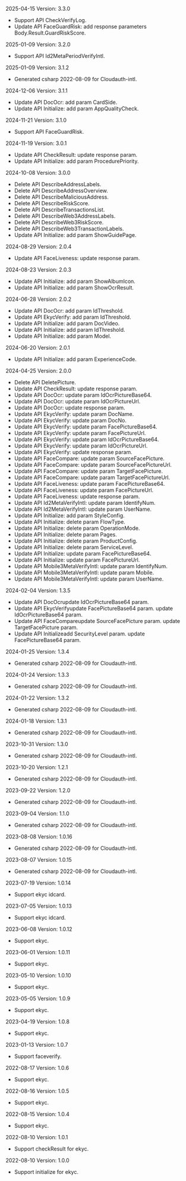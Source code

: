 2025-04-15 Version: 3.3.0
- Support API CheckVerifyLog.
- Update API FaceGuardRisk: add response parameters Body.Result.GuardRiskScore.


2025-01-09 Version: 3.2.0
- Support API Id2MetaPeriodVerifyIntl.


2025-01-09 Version: 3.1.2
- Generated csharp 2022-08-09 for Cloudauth-intl.

2024-12-06 Version: 3.1.1
- Update API DocOcr: add param CardSide.
- Update API Initialize: add param AppQualityCheck.


2024-11-21 Version: 3.1.0
- Support API FaceGuardRisk.


2024-11-19 Version: 3.0.1
- Update API CheckResult: update response param.
- Update API Initialize: add param ProcedurePriority.


2024-10-08 Version: 3.0.0
- Delete API DescribeAddressLabels.
- Delete API DescribeAddressOverview.
- Delete API DescribeMaliciousAddress.
- Delete API DescribeRiskScore.
- Delete API DescribeTransactionsList.
- Delete API DescribeWeb3AddressLabels.
- Delete API DescribeWeb3RiskScore.
- Delete API DescribeWeb3TransactionLabels.
- Update API Initialize: add param ShowGuidePage.


2024-08-29 Version: 2.0.4
- Update API FaceLiveness: update response param.


2024-08-23 Version: 2.0.3
- Update API Initialize: add param ShowAlbumIcon.
- Update API Initialize: add param ShowOcrResult.


2024-06-28 Version: 2.0.2
- Update API DocOcr: add param IdThreshold.
- Update API EkycVerify: add param IdThreshold.
- Update API Initialize: add param DocVideo.
- Update API Initialize: add param IdThreshold.
- Update API Initialize: add param Model.


2024-06-20 Version: 2.0.1
- Update API Initialize: add param ExperienceCode.


2024-04-25 Version: 2.0.0
- Delete API DeletePicture.
- Update API CheckResult: update response param.
- Update API DocOcr: update param IdOcrPictureBase64.
- Update API DocOcr: update param IdOcrPictureUrl.
- Update API DocOcr: update response param.
- Update API EkycVerify: update param DocName.
- Update API EkycVerify: update param DocNo.
- Update API EkycVerify: update param FacePictureBase64.
- Update API EkycVerify: update param FacePictureUrl.
- Update API EkycVerify: update param IdOcrPictureBase64.
- Update API EkycVerify: update param IdOcrPictureUrl.
- Update API EkycVerify: update response param.
- Update API FaceCompare: update param SourceFacePicture.
- Update API FaceCompare: update param SourceFacePictureUrl.
- Update API FaceCompare: update param TargetFacePicture.
- Update API FaceCompare: update param TargetFacePictureUrl.
- Update API FaceLiveness: update param FacePictureBase64.
- Update API FaceLiveness: update param FacePictureUrl.
- Update API FaceLiveness: update response param.
- Update API Id2MetaVerifyIntl: update param IdentifyNum.
- Update API Id2MetaVerifyIntl: update param UserName.
- Update API Initialize: add param StyleConfig.
- Update API Initialize: delete param FlowType.
- Update API Initialize: delete param OperationMode.
- Update API Initialize: delete param Pages.
- Update API Initialize: delete param ProductConfig.
- Update API Initialize: delete param ServiceLevel.
- Update API Initialize: update param FacePictureBase64.
- Update API Initialize: update param FacePictureUrl.
- Update API Mobile3MetaVerifyIntl: update param IdentifyNum.
- Update API Mobile3MetaVerifyIntl: update param Mobile.
- Update API Mobile3MetaVerifyIntl: update param UserName.


2024-02-04 Version: 1.3.5
- Update API DocOcrupdate IdOcrPictureBase64 param.
- Update API EkycVerifyupdate FacePictureBase64 param.
update IdOcrPictureBase64 param.
- Update API FaceCompareupdate SourceFacePicture param.
update TargetFacePicture param.
- Update API Initializeadd SecurityLevel param.
update FacePictureBase64 param.


2024-01-25 Version: 1.3.4
- Generated csharp 2022-08-09 for Cloudauth-intl.

2024-01-24 Version: 1.3.3
- Generated csharp 2022-08-09 for Cloudauth-intl.

2024-01-22 Version: 1.3.2
- Generated csharp 2022-08-09 for Cloudauth-intl.

2024-01-18 Version: 1.3.1
- Generated csharp 2022-08-09 for Cloudauth-intl.

2023-10-31 Version: 1.3.0
- Generated csharp 2022-08-09 for Cloudauth-intl.

2023-10-20 Version: 1.2.1
- Generated csharp 2022-08-09 for Cloudauth-intl.

2023-09-22 Version: 1.2.0
- Generated csharp 2022-08-09 for Cloudauth-intl.

2023-09-04 Version: 1.1.0
- Generated csharp 2022-08-09 for Cloudauth-intl.

2023-08-08 Version: 1.0.16
- Generated csharp 2022-08-09 for Cloudauth-intl.

2023-08-07 Version: 1.0.15
- Generated csharp 2022-08-09 for Cloudauth-intl.

2023-07-19 Version: 1.0.14
- Support ekyc idcard.

2023-07-05 Version: 1.0.13
- Support ekyc idcard.

2023-06-08 Version: 1.0.12
- Support ekyc.

2023-06-01 Version: 1.0.11
- Support ekyc.

2023-05-10 Version: 1.0.10
- Support ekyc.

2023-05-05 Version: 1.0.9
- Support ekyc.

2023-04-19 Version: 1.0.8
- Support ekyc.

2023-01-13 Version: 1.0.7
- Support faceverify.

2022-08-17 Version: 1.0.6
- Support ekyc.

2022-08-16 Version: 1.0.5
- Support ekyc.

2022-08-15 Version: 1.0.4
- Support ekyc.

2022-08-10 Version: 1.0.1
- Support checkResult for ekyc.

2022-08-10 Version: 1.0.0
- Support initialize for ekyc.

